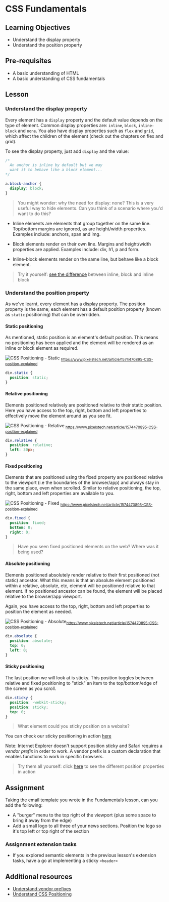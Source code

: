 # CSS Fundamentals

## Learning Objectives

- Understand the display property
- Understand the position property

## Pre-requisites

- A basic understanding of HTML
- A basic understanding of CSS fundamentals

## Lesson

### Understand the display property

Every element has a `display` property and the default value depends on the type of element. Common display properties are: `inline`, `block`, `inline-block` and `none`. You also have display properties such as `flex` and `grid`, which affect the children of the element (check out the chapters on flex and grid).

To see the display property, just add `display` and the value:

```css
/*
  An anchor is inline by default but we may 
  want it to behave like a block element...
*/

a.block-anchor {
  display: block;
}
```

> You might wonder: why the need for display: none? This is a very useful way to hide elements. Can you think of a scenario where you'd want to do this?

- Inline elements are elements that group together on the same line. Top/bottom margins are ignored, as are height/width properties. Examples include: anchors, span and img.

- Block elements render on their own line. Margins and height/width properties are applied. Examples include: div, h1, p and form.

- Inline-block elements render on the same line, but behave like a block element.

> Try it yourself: [see the difference](https://jsfiddle.net/43ou0jmg/5/) between inline, block and inline block

### Understand the position property

As we've learnt, every element has a display property. The position property is the same; each element has a default position property (known as `static` positioning) that can be overridden.

#### Static positioning

As mentioned, static position is an element's default position. This means no positioning has been applied and the element will be rendered as an inline or block element as required.

![CSS Positioning - Static](https://www.pixelstech.net/article/images/static.jpg)
<sub>https://www.pixelstech.net/article/1574470895-CSS-position-explained</sub>

```css
div.static {
  position: static;
}
```

#### Relative positioning

Elements positioned relatively are positioned relative to their static position. Here you have access to the top, right, bottom and left properties to effectively move the element around as you see fit.

![CSS Positioning - Relative](https://www.pixelstech.net/article/images/relative.jpg)
<sub>https://www.pixelstech.net/article/1574470895-CSS-position-explained</sub>

```css
div.relative {
  position: relative;
  left: 30px;
}
```

#### Fixed positioning

Elements that are positioned using the fixed property are positioned relative to the viewport (i.e the boundaries of the browser/app) and always stay in the same place, even when scrolled. Similar to relative positioning, the top, right, bottom and left properties are available to you.

![CSS Positioning - Fixed](https://www.pixelstech.net/article/images/fixed.jpg)
<sub>https://www.pixelstech.net/article/1574470895-CSS-position-explained</sub>

```css
div.fixed {
  position: fixed;
  bottom: 0;
  right: 0;
}
```

> Have you seen fixed positioned elements on the web? Where was it being used?

#### Absolute positioning

Elements positioned absolutely render relative to their first positioned (not static) ancestor. What this means is that an absolute element positioned within a relative, absolute, etc, element will be positioned relative to that element. If no positioned ancestor can be found, the element will be placed relative to the browser/app viewport.

Again, you have access to the top, right, bottom and left properties to position the element as needed.

![CSS Positioning - Absolute](https://www.pixelstech.net/article/images/absolute.jpg)<sub>https://www.pixelstech.net/article/1574470895-CSS-position-explained</sub>

```css
div.absolute {
  position: absolute;
  top: 0;
  left: 0;
}
```

#### Sticky positioning

The last position we will look at is sticky. This position toggles between relative and fixed positioning to "stick" an item to the top/bottom/edge of the screen as you scroll.

```css
div.sticky {
  position: -webkit-sticky;
  position: sticky;
  top: 0;
}
```

> What element could you sticky position on a website?

You can check our sticky positioning in action [here](https://www.w3schools.com/css/tryit.asp?filename=trycss_position_sticky)

Note: Internet Explorer doesn't support position sticky and Safari requires a _vendor prefix_ in order to work. A vendor prefix is a custom declaration that enables functions to work in specific browsers.

> Try them all yourself: click [here](https://www.w3schools.com/cssref/playit.asp?filename=playcss_position&preval=absolute) to see the different position properties in action

## Assignment

Taking the email template you wrote in the Fundamentals lesson, can you add the following:

- A "burger" menu to the top right of the viewport (plus some space to bring it away from the edge)
- Add a small logo to all three of your news sections. Position the logo so it's top left or top right of the section

### Assignment extension tasks

- If you explored semantic elements in the previous lesson's extension tasks, have a go at implementing a sticky `<header>`

## Additional resources

- [Understand vendor prefixes](https://dzone.com/articles/understanding-css-vendor-prefixes#:~:text=Simply%20put%2C%20vendor%20prefixes%20are,were%20supported%20across%20all%20browsers.)
- [Understand CSS Positioning](https://www.pixelstech.net/article/1574470895-CSS-position-explained)
